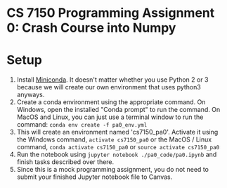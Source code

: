 # CS 7150 Programming Assignment 0: Crash Course into Numpy

# Setup
1. Install [Miniconda](https://conda.io/miniconda.html). It doesn't matter whether you use Python 2 or 3 because we will create our own environment that uses python3 anyways.
2. Create a conda environment using the appropriate command. On Windows, open the installed "Conda prompt" to run the command. On MacOS and Linux, you can just use a terminal window to run the command: `conda env create -f pa0_env.yml`
3. This will create an environment named 'cs7150_pa0'. Activate it using the Windows command, `activate cs7150_pa0` or the MacOS / Linux command, `conda activate cs7150_pa0` or `source activate cs7150_pa0`
4. Run the notebook using `jupyter notebook ./pa0_code/pa0.ipynb` and finish tasks described over there.
5. Since this is a mock programming assignment, you do not need to submit your finished Jupyter notebook file to Canvas.